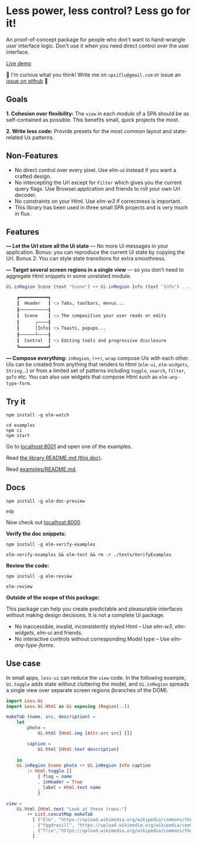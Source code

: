 # Less power, less control? Less go for it!

An proof-of-concept package for people who don't want to hand-wrangle user interface logic. Don't use it when you need direct control over the user interface. 

[Live demo](https://less-ui.web.app/)

🐌 I'm curious what you think! Write me on `upsiflu@gmail.com` or issue an [issue on github](https://github.com/upsiflu/less-ui/issues) 🐌


## Goals

**1. Cohesion over flexibility:** The `view` in each module of a SPA should be as self-contained as possible. This benefits small, quick projects the most.

**2. Write less code:** Provide presets for the most common layout and state-related Ux patterns.


## Non-Features

- No direct control over every pixel. Use elm-ui instead if you want a crafted design.
- No intercepting the Url except for `Filter` which gives you the current query flags. Use Browser.application and friends to roll your own Url decoder.
- No constraints on your Html. Use _elm-w3_ if correctness is important.
- This library has been used in three small SPA projects and is very much in flux.

## Features

**— Let the Url store all the Ui state** — No more Ui messages in your application. Bonus: you can reproduce the current Ui state by copying the Url. Bonus 2: You can style state transitions for extra smoothness.

**— Target several screen regions in a single view** — so you don't need to aggregate Html snippets in some unrelated module.

```elm
Ui.inRegion Scene (text "Scene") ++ Ui.inRegion Info (text "Info") ...
```

```
    ┏━━━━━━━━━━━┓
    ┃  Header   ┃ 👈 Tabs, toolbars, menus...
    ┠───────────┨
    ┃  Scene    ┃ 👈 The composition your user reads or edits
    ┃      ╭────┨
    ┃      │Info┃ 👈 Toasts, popups...
    ┠──────┴────┨
    ┃  Control  ┃ 👈 Editing tools and progressive disclosure
    ┗━━━━━━━━━━━┛
```

**— Compose everything:** `inRegion`, `(++)`, `wrap` compose Uis with each other. Uis can be created from anything that renders to Html (`elm-ui`, `elm-widgets`, `String`...) or from a limited set of patterns including `toggle`, `search`, `filter`, `goTo` etc. You can also use widgets that compose Html such as `elm-any-type-form`.


## Try it
```shell
npm install -g elm-watch

cd examples
npm ci
npm start
```

Go to [localhost:8001](http://localhost:8001/) and open one of the examples.

Read [the library README.md (this doc)](http://features.localhost:8099/packages/upsiflu/less-ui/latest).

Read [examples/README.md](http://localhost:8098).


## Docs
```shell
npm install -g elm-doc-preview

edp
```

Now check out [localhost:8000](http://localhost:8000/)

**Verify the doc snippets:**

```shell
npm install -g elm-verify-examples

elm-verify-examples && elm-test && rm -r ./tests/VerifyExamples
```

**Review the code:**

```shell
npm install -g elm-review

elm-review
```

**Outside of the scope of this package:**

This package can help you create predictable and pleasurable interfaces without making design decisions. It is not a complete Ui package.

- No inaccessible, invalid, inconsistently styled Html – Use _elm-w3_, _elm-widgets_, _elm-ui_ and friends.
- No interactive controls without corresponding Model type – Use _elm-any-type-forms_.


## Use case

In small apps, `less-ui` can reduce the `view` code. In the following example, `Ui.toggle` adds state without cluttering the model, and `Ui.inRegion` spreads a single view over separate screen regions (branches of the DOM).

  ```elm
  import Less.Ui
  import Less.Ui.Html as Ui exposing (Region(..))

  makeTab (name, src, description) =
      let
          photo =
              Ui.html [Html.img [Attr.src src] []]

          caption =
              Ui.html [Html.text description]
        
      in
      Ui.inRegion Scene photo ++ Ui.inRegion Info caption
          |> Html.toggle []
              { flag = name
              , inHeader = True
              , label = Html.text name 
              }

  view =
      Ui.html [Html.text "Look at these trees:"]
          ++ List.concatMap makeTab
            [ ("Elm", "https://upload.wikimedia.org/wikipedia/commons/thumb/d/d2/East_Coker_elm%2C_2.jpg/440px-East_Coker_elm%2C_2.jpg", "Its planky wood makes the Elm tree a hikers' favorite.")
            , ("Yggdrasill", "https://upload.wikimedia.org/wikipedia/commons/thumb/b/b3/Om_Yggdrasil_by_Fr%C3%B8lich.jpg/440px-Om_Yggdrasil_by_Fr%C3%B8lich.jpg", "You cannot sleep here but you may find fruit and feathers.")
            , ("Trie","https://upload.wikimedia.org/wikipedia/commons/thumb/b/be/Trie_example.svg/500px-Trie_example.svg.png", "The Trie is a noble pine wihtout wheels.")
            ]

  
  ```